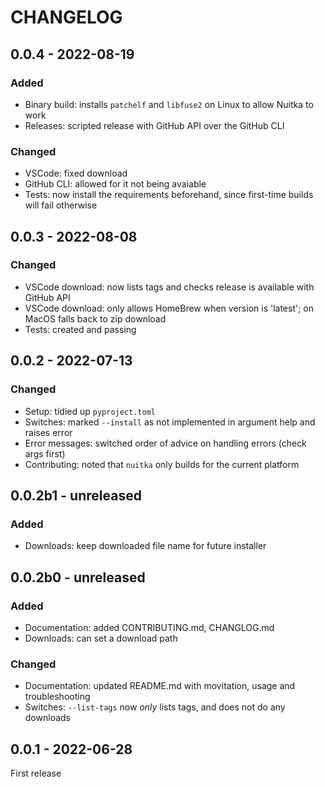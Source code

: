 # CHANGELOG

## 0.0.4 - 2022-08-19

### Added

* Binary build: installs `patchelf` and `libfuse2` on Linux to allow Nuitka to work
* Releases: scripted release with GitHub API over the GitHub CLI

### Changed

* VSCode: fixed download
* GitHub CLI: allowed for it not being avaiable
* Tests: now install the requirements beforehand, since first-time builds will fail otherwise

## 0.0.3 - 2022-08-08

### Changed

* VSCode download: now lists tags and checks release is available with GitHub API
* VSCode download: only allows HomeBrew when version is 'latest'; on MacOS falls back to zip download
* Tests: created and passing

## 0.0.2 - 2022-07-13

### Changed

* Setup: tidied up `pyproject.toml`
* Switches: marked `--install` as not implemented in argument help and raises error
* Error messages: switched order of advice on handling errors (check args first)
* Contributing: noted that `nuitka` only builds for the current platform

## 0.0.2b1 - unreleased

### Added

* Downloads: keep downloaded file name for future installer

## 0.0.2b0 - unreleased

### Added

* Documentation: added CONTRIBUTING.md, CHANGLOG.md
* Downloads: can set a download path

### Changed

* Documentation: updated README.md with movitation, usage and troubleshooting
* Switches: `--list-tags` now _only_ lists tags, and does not do any downloads

## 0.0.1 - 2022-06-28

First release
